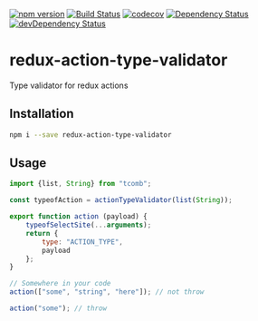 [![npm version](https://badge.fury.io/js/redux-action-type-validator.svg)](https://badge.fury.io/js/redux-action-type-validator)
[![Build Status](https://travis-ci.org/innowatio/redux-action-type-validator.svg?branch=master)](https://travis-ci.org/innowatio/redux-action-type-validator)
[![codecov](https://codecov.io/gh/innowatio/redux-action-type-validator/coverage.svg?branch=master)](https://codecov.io/gh/innowatio/redux-action-type-validator)
[![Dependency Status](https://david-dm.org/innowatio/redux-action-type-validator.svg)](https://david-dm.org/innowatio/redux-action-type-validator)
[![devDependency Status](https://david-dm.org/innowatio/redux-action-type-validator/dev-status.svg)](https://david-dm.org/innowatio/redux-action-type-validator#info=devDependencies)

# redux-action-type-validator

Type validator for redux actions

##  Installation

```sh
npm i --save redux-action-type-validator
```

## Usage

```js
import {list, String} from "tcomb";

const typeofAction = actionTypeValidator(list(String));

export function action (payload) {
    typeofSelectSite(...arguments);
    return {
        type: "ACTION_TYPE",
        payload
    };
}

// Somewhere in your code
action(["some", "string", "here"]); // not throw

action("some"); // throw


```
